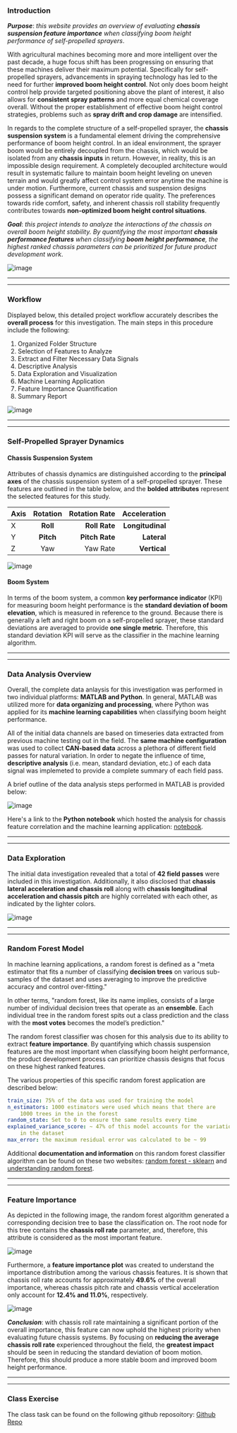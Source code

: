 ### Introduction

**_Purpose_**: _this website provides an overview of evaluating **chassis suspension feature importance** when classifying boom height performance of self-propelled sprayers_.

With agricultural machines becoming more and more intelligent over the past decade, a huge focus shift has been progressing on ensuring that these machines deliver their maximum potential.  Specifically for self-propelled sprayers, advancements in spraying technology has led to the need for further **improved boom height control**.  Not only does boom height control help provide targeted positioning above the plant of interest, it also allows for **consistent spray patterns** and more equal chemical coverage overall.  Without the proper establishment of effective boom height control strategies, problems such as **spray drift and crop damage** are intensified.

In regards to the complete structure of a self-propelled sprayer, the **chassis suspension system** is a fundamental element driving the comprehensive performance of boom height control.  In an ideal environment, the sprayer boom would be entirely decoupled from the chassis, which would be isolated from any **chassis inputs** in return.  However, in reality, this is an impossible design requirement.  A completely decoupled architecture would result in systematic failure to maintain boom height leveling on uneven terrain and would greatly affect control system error anytime the machine is under motion.  Furthermore, current chassis and suspension designs possess a significant demand on operator ride quality.  The preferences towards ride comfort, safety, and inherent chassis roll stability frequently contributes towards **non-optimized boom height control situations**.

**_Goal_**: _this project intends to analyze the interactions of the chassis on overall boom height stability.  By quantifying the most important **chassis performance features** when classifying **boom height performance**, the highest ranked chassis parameters can be prioritized for future product development work_.  

![image](PNG/sprayer_field.PNG "Sprayer Field Visual")

***
***

### Workflow

Displayed below, this detailed project workflow accurately describes the **overall process** for this investigation.  The main steps in this procedure include the following:

1. Organized Folder Structure
2. Selection of Features to Analyze
3.  Extract and Filter Necessary Data Signals
4.  Descriptive Analysis
5.  Data Exploration and Visualization
6.  Machine Learning Application
7.  Feature Importance Quantification
8.  Summary Report

![image](PNG/updated_project_workflow.PNG "Workflow Diagram")

***
***

### Self-Propelled Sprayer Dynamics

#### Chassis Suspension System

Attributes of chassis dynamics are distinguished according to the **principal axes** of the chassis suspension system of a self-propelled sprayer.  These features are outlined in the table below, and the **bolded attributes** represent the selected features for this study.

| Axis | Rotation | Rotation Rate  |  Acceleration   |
| ------------- |:-------------:| -----:| -----:|
| X | **Roll**  | **Roll Rate** | **Longitudinal**  |
| Y | **Pitch** | **Pitch Rate** |  **Lateral**  |
| Z | Yaw   | Yaw Rate |  **Vertical**  |

![image](PNG/Sprayer_System_Diagram.PNG "System Diagram")

#### Boom System

In terms of the boom system, a common **key performance indicator** (KPI) for measuring boom height performance is the **standard deviation of boom elevation**, which is measured in reference to the ground.  Because there is generally a left and right boom on a self-propelled sprayer, these standard deviations are averaged to provide **one single metric**.  Therefore, this standard deviation KPI will serve as the classifier in the machine learning algorithm. 

***
***

### Data Analysis Overview

Overall, the complete data anlaysis for this investigation was performed in two individual platforms: **MATLAB and Python**.  In general, MATLAB was utilized more for **data organizing and processing**, where Python was applied for its **machine learning capabilities** when classifying boom height performance.

All of the initial data channels are based on timeseries data extracted from previous machine testing out in the field.  The **same machine configuration** was used to collect **CAN-based data** across a plethora of different field passes for natural variation.  In order to negate the influence of time, **descriptive analysis** (i.e. mean, standard deviation, etc.) of each data signal was implemeted to provide a complete summary of each field pass.

A brief outline of the data analysis steps performed in MATLAB is provided below:  

![image](PNG/Matlab_Code_Outline.PNG "MATLAB Code Outline")

Here's a link to the **Python notebook** which hosted the analysis for chassis feature correlation and the machine learning application: [notebook](https://nbviewer.jupyter.org/github/badams97/Sprayer_Chassis_Features/blob/master/ABE%20516%20Project%20-%20Bailey%20Adams.ipynb).

***
***

### Data Exploration

The initial data investigation revealed that a total of **42 field passes** were included in this investigation.  Additionally, it also disclosed that **chassis lateral acceleration and chassis roll** along with **chassis longitudinal acceleration and chassis pitch** are highly correlated with each other, as indicated by the lighter colors.

![image](PNG/Correlation_Plot.PNG "Feature Correlation Plot")

***
***

### Random Forest Model

In machine learning applications, a random forest is defined as a "meta estimator that fits a number of classifying **decision trees** on various sub-samples of the dataset and uses averaging to improve the predictive accuracy and control over-fitting." 

In other terms, "random forest, like its name implies, consists of a large number of individual decision trees that operate as an **ensemble**. Each individual tree in the random forest spits out a class prediction and the class with the **most votes** becomes the model’s prediction."

The random forest classifier was chosen for this analysis due to its ability to extract **feature importance**.  By quantifying which chassis suspension features are the most important when classifying boom height performance, the product development process can prioritize chassis designs that focus on these highest ranked features.

The various properties of this specific random forest application are described below:

```yml
train_size: 75% of the data was used for training the model
n_estimators: 1000 estimators were used which means that there are
    1000 trees in the in the forest
random_state: Set to 0 to ensure the same results every time
explained_variance_score: ~ 47% of this model accounts for the variation
    in the dataset
max_error: the maximum residual error was calculated to be ~ 99
```

Additional **documentation and information** on this random forest classifier algorithm can be found on these two websites: [random forest - sklearn](https://scikit-learn.org/stable/modules/generated/sklearn.ensemble.RandomForestRegressor.html) and [understanding random forest](https://towardsdatascience.com/understanding-random-forest-58381e0602d2).

***
***

### Feature Importance

As depicted in the following image, the random forest algorithm generated a corresponding decision tree to base the classification on.  The root node for this tree contains the **chassis roll rate** parameter, and, therefore, this attribute is considered as the most important feature.

![image](PNG/Tree_Visual.PNG "Decision Tree Visual")

Furthermore, a **feature importance plot** was created to understand the importance distribution among the various chassis features.  It is shown that chassis roll rate accounts for approximately **49.6%** of the overall importance, whereas chassis pitch rate and chassis vertical acceleration only account for **12.4% and 11.0%**, respectively. 

![image](PNG/Feature_Importance.PNG "Feature Importance")

**_Conclusion_**: with chassis roll rate maintaining a significant portion of the overall importance, this feature can now uphold the highest priority when evaluating future chassis systems.  By focusing on **reducing the average chassis roll rate** experienced throughout the field, the **greatest impact** should be seen in reducing the standard deviation of boom motion.  Therefore, this should produce a more stable boom and improved boom height performance.

***
***

### Class Exercise

The class task can be found on the following github reposoitory: [Github Repo](https://github.com/badams97/Sprayer_Chassis_Features)
